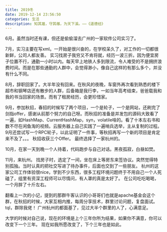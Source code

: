 ```yaml
---
title: 2019冬
date: 2019-12-14 23:56:50
categories: 生活
description: 知其雄，守其雌，为天下溪。——《道德经》
---
```

6月。虽然当时还有课，但还是偷偷溜去广州的一家软件公司实习了。

7月，实习主要在写xml。一开始是很兴奋的，在学校呆久了，对工作的一切都很新鲜，公司人都友善。
实习找房子我穷又不肯将就，经历一波三折。因为便宜房子位置不行，通勤一小时以内。每天早上地铁人多到限流，令人难受的不是拥挤浪费时间。而是在那些通勤的人群中，会觉得渺小，像自己这样的有那么多个，并没有什么不同。

8月，辞职回家了。大半年没有回来。在秋风的夜晚，车窗外再次看到熟悉的楼下超市和钢琴店还有散步的人群，后备箱是我行李，一如当年高考结束，爸爸载我和我的书当回家的场景。而有了租房经历，会更珍惜家。

9月，参加秋招，春招的时候写了两个项目，一个是轮子，一个是网站，还刷完了剑指offer，感谢从前那个努力的自己呀。而秋招的准备是并发包的源码大致看了一遍，如HashMap、CurrentHashMap，syn，volatile啥的。看了十本左右书和数不尽在闲鱼淘的视频。云服务器上自己实践了一遍哨兵选举，主从复制的过程。9月还尝试写一个RPC轮子，以此证明了一件事，等秋招再写一个新的项目是肯定来不及了。。。
秋招收获三个Offer。 最终选择了一家杭州的。

10月，在家一天到晚一个人待着，代码跑步与自己对话。黑夜孤寂，白昼如焚。

11月，来杭州。
找房子时，选定了一间，坐在床上等房东来签协议。突然觉得特别孤独。当时认真的把社交写进了待办事件，后面也交到了一些朋友。
杭州的这家公司工作体验很nice，学到不少东西，很多工程环境问题终于不用自己一个人死磕了，组里有资深工程师可以尽情问，有人罩的真是太好了。
在公司吃吃喝喝，一个月胖了十斤左右。

翻看上一次的小记，提到的那群牛客认识的小哥哥们也就是apache基金会这个群，在秋招的时候，大家互相内推，每周分享技术，群里讨论问题，复盘面试。tql，群除我佬！
广州杭州的都面基了，见过大半个群里的人了，心满意足。

大学的时候对自己说，现在的环境是上个三年你所为结果，如果你不满意，你可以改变下一个三年。
现在如我所愿改变了，下个三年也是如此。
